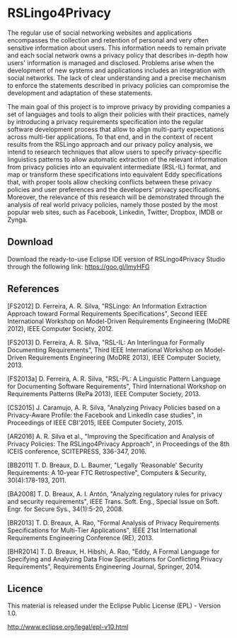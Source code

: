 # RSLingo4Privacy

The regular use of social networking websites and applications encompasses the collection and retention of personal and very often sensitive information about users. This information needs to remain private and each social network owns a privacy policy that describes in-depth how users' information is managed and disclosed. Problems arise when the development of new systems and applications includes an integration with social networks. The lack of clear understanding and a precise mechanism to enforce the statements described in privacy policies can compromise the development and adaptation of these statements. 

The main goal of this project is to improve privacy by providing companies a set of languages and tools to align their policies with their practices, namely by introducing a privacy requirements specification into the regular software development process that allow to align multi-party expectations across multi-tier applications. To that end, and in the context of recent results from the RSLingo approach and our privacy policy analysis, we intend to research techniques that allow users to specify privacy-specific linguistics patterns to allow automatic extraction of the relevant information from privacy policies into an equivalent intermediate (RSL-IL) format, and map or transform these specifications into equivalent Eddy specifications that, with proper tools allow checking conflicts between these privacy policies and user preferences and the developers’ privacy specifications. Moreover, the relevance of this research will be demonstrated through the analysis of real world privacy policies, namely those posted by the most popular web sites, such as Facebook, Linkedin, Twitter, Dropbox, IMDB or Zynga.

## Download

Download the ready-to-use Eclipse IDE version of RSLingo4Privacy Studio through the following link: https://goo.gl/ImyHFG

## References

[FS2012] D. Ferreira, A. R. Silva, "RSLingo: An Information Extraction Approach toward Formal Requirements Specifications", Second IEEE International Workshop on Model-Driven Requirements Engineering (MoDRE 2012), IEEE Computer Society, 2012.

[FS2013] D. Ferreira, A. R. Silva, "RSL-IL: An Interlingua for Formally Documenting Requirements”, Third IEEE International Workshop on Model-Driven Requirements Engineering (MoDRE 2013), IEEE Computer Society, 2013.

[FS2013a] D. Ferreira, A. R. Silva, "RSL-PL: A Linguistic Pattern Language for Documenting Software Requirements", Third International Workshop on Requirements Patterns (RePa 2013), IEEE Computer Society, 2013.

[CS2015] J. Caramujo, A. R. Silva, "Analyzing Privacy Policies based on a Privacy-Aware Profile: the Facebook and LinkedIn case studies", in Proceedings of IEEE CBI'2015, IEEE Computer Society, 2015.

[AR2016] A. R. Silva et al., "Improving the Specification and Analysis of Privacy Policies: The RSLingo4Privacy Approach", in Proceedings of the 8th ICEIS conference, SCITEPRESS, 336-347, 2016.

[BB2011] T. D. Breaux, D. L. Baumer, "Legally 'Reasonable' Security Requirements: A 10-year FTC Retrospective", Computers & Security, 30(4):178-193, 2011.

[BA2008] T. D. Breaux, A. I. Antón, "Analyzing regulatory rules for privacy and security requirements", IEEE Trans. Soft. Eng., Special Issue on Soft. Engr. for Secure Sys., 34(1):5-20, 2008.

[BR2013] T. D. Breaux, A. Rao, "Formal Analysis of Privacy Requirements Specifications for Multi-Tier Applications", IEEE 21st International Requirements Engineering Conference (RE), 2013.

[BHR2014] T. D. Breaux, H. Hibshi, A. Rao, "Eddy, A Formal Language for Specifying and Analyzing Data Flow Specifications for Conflicting Privacy Requirements", Requirements Engineering Journal, Springer, 2014.

Licence
--------------------------------------------------------------------------------------
This material is released under the Eclipse Public License (EPL) - Version 1.0.

http://www.eclipse.org/legal/epl-v10.html 
